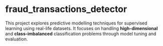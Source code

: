 # fraud_transactions_detector
This project explores predictive modelling techniques for supervised learning using real-life datasets. It focuses on handling **high-dimensional** and **class-imbalanced** classification problems through model tuning and evaluation.
